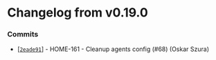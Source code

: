 # Changelog from v0.19.0
### Commits
* [[`2eade91`](http://github.com/oskarszura/smarthome/commit/2eade9134aaef58185c1503a82a4a56050f30323)] - HOME-161 - Cleanup agents config (#68) (Oskar Szura)